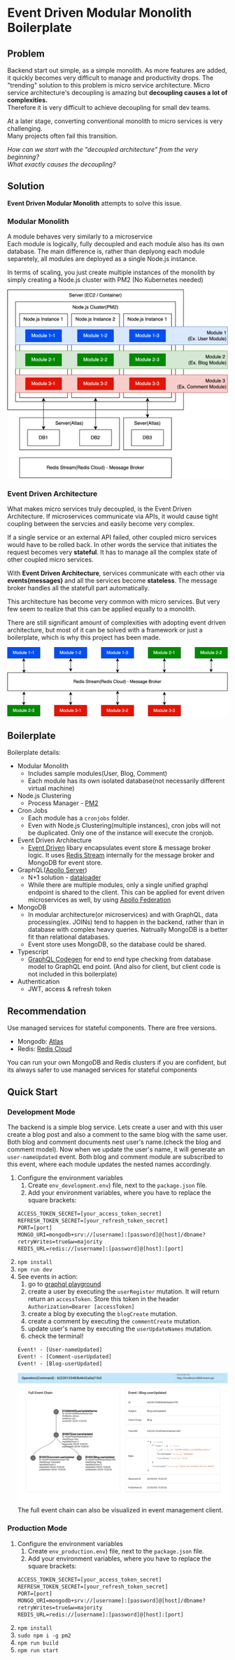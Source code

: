 # Event Driven Modular Monolith Boilerplate

## Problem

Backend start out simple, as a simple monolith. As more features are added, it quickly becomes very difficult to manage and productivity drops. The "trending" solution to this problem is micro service architecture.
Micro service architecture's decoupling is amazing but **decoupling causes a lot of complexities.**\
Therefore it is very difficult to achieve decoupling for small dev teams.

At a later stage, converting conventional monolith to micro services is very challenging.\
Many projects often fail this transition.

_How can we start with the "decoupled architecture" from the very beginning?_\
_What exactly causes the decoupling?_

## Solution

**Event Driven Modular Monolith** attempts to solve this issue.

### Modular Monolith

A module behaves very similarly to a microservice\
Each module is logically, fully decoupled and each module also has its own database.
The main difference is, rather than deplyong each module separetely, all modules are deployed as a single Node.js instance.

In terms of scaling, you just create multiple instances of the monolith by simply creating a Node.js cluster with PM2 (No Kubernetes needed)

![event-driven-monolith](https://github.com/hoffnung8493/event-driven-modular-monolith/blob/master/readme-assets/event-driven-monolith.png?raw=true)

### Event Driven Architecture

What makes micro services truly decoupled, is the Event Driven Architecture.
If microservices communicate via APIs, it would cause tight coupling between the servcies and easily become very complex.

<!-- For example the following would be a single /POST API to create an order in a standard e-commerce:
1. A client requests /POST Order to the order service.
2. Order service stores the order data in it's database.
3. Order service requests the inventory service
    1. Inventory service updates it's database
4. Order service requests the payment service
    1. Payment service requests external PG API to make
    2. Payment service stores new payment data in it's database
5. Order service requests the delivery service
    1. Delivery service requests external Delivery API to make an invoice.
    2. Delivery service stores the new invoice in it's database
6. returns a response to the client -->

If a single service or an external API failed, other coupled micro services would have to be rolled back. In other words the service that initiates the request becomes very **stateful**. It has to manage all the complex state of other coupled micro services.

With **Event Driven Architecture**, services communicate with each other via **events(messages)** and all the services become **stateless**. The message broker handles all the statefull part automatically.

This architecture has become very common with micro services.
But very few seem to realize that this can be applied equally to a monolith.

There are still significant amount of complexities with adopting event driven architecture, but most of it can be solved with a framework or just a boilerplate, which is why this project has been made.

![event-driven-architecture](https://github.com/hoffnung8493/event-driven-modular-monolith/blob/master/readme-assets/event-driven-architecture.png?raw=true)

## Boilerplate

Boilerplate details:

- Modular Monolith
  - Includes sample modules(User, Blog, Comment)
  - Each module has its own isolated database(not necessarily different virtual machine)
- Node.js Clustering
  - Process Manager - [PM2](https://pm2.keymetrics.io/)
- Cron Jobs
  - Each module has a `cronjobs` folder.
  - Even with Node.js Clustering(multiple instances), cron jobs will not be duplicated. Only one of the instance will execute the cronjob.
- Event Driven Architecture
  - [Event Driven](https://www.npmjs.com/package/event-driven) libary encapsulates event store & message broker logic. It uses [Redis Stream](https://redis.io/topics/streams-intro) internally for the message broker and MongoDB for event store.
- GraphQL([Apollo Server](https://www.apollographql.com/docs/apollo-server/))
  - N+1 solution - [dataloader](https://www.npmjs.com/package/dataloader)
  - While there are multiple modules, only a single unified graphql endpoint is shared to the client. This can be applied for event driven microservices as well, by using [Apollo Federation](https://www.apollographql.com/docs/federation/)
- MongoDB
  - In modular architecture(or microservices) and with GraphQL, data processing(ex. JOINs) tend to happen in the backend, rather than in database with complex heavy queries. Natrually MongoDB is a better fit than relational databases.
  - Event store uses MongoDB, so the database could be shared.
- Typescript
  - [GraphQL Codegen](https://www.graphql-code-generator.com/) for end to end type checking from database model to GraphQL end point. (And also for client, but client code is not included in this boilerplate)
- Authentication
  - JWT, access & refresh token

## Recommendation

Use managed services for stateful components. There are free versions.

- Mongodb: [Atlas](https://www.mongodb.com/atlas/database)
- Redis: [Redis Cloud](https://redis.com/redis-enterprise-cloud/overview/)

You can run your own MongoDB and Redis clusters if you are confident, but its always safer to use managed services for stateful components

###

## Quick Start

### Development Mode

The backend is a simple blog service. Lets create a user and with this user create a blog post and also a comment to the same blog with the same user. Both blog and comment documents nest user's name.(check the blog and comment model). Now when we update the user's name, it will generate an `user-nameUpdated` event. Both blog and comment module are subscribed to this event, where each module updates the nested names accordingly.

1. Configure the environment variables
   1. Create `env_development.env`) file, next to the `package.json` file.
   2. Add your environment variables, where you have to replace the square brackets:
   ```
   ACCESS_TOKEN_SECRET=[your_access_token_secret]
   REFRESH_TOKEN_SECRET=[your_refresh_token_secret]
   PORT=[port]
   MONGO_URI=mongodb+srv://[username]:[password]@[host]/dbname?retryWrites=true&w=majority
   REDIS_URL=redis://[username]:[password]@[host]:[port]
   ```
2. `npm install`
3. `npm run dev`
4. See events in action:
   1. go to [graphql playground](http://localhost:4000/graphql)
   2. create a user by executing the `userRegister` mutation. It will return return an `accessToken`. Store this token in the header `Authorization=Bearer [accessToken]`
   3. create a blog by executing the `blogCreate` mutation.
   4. create a comment by executing the `commentCreate` mutation.
   5. update user's name by executing the `userUpdateNames` mutation.
   6. check the terminal!
   ```
   Event! - [User-nameUpdated]
   Event! - [Comment-userUpdated]
   Event! - [Blog-userUpdated]
   ```
   ![event-chain](https://github.com/hoffnung8493/event-driven-modular-monolith/blob/master/readme-assets/event-chain.png?raw=true)
   The full event chain can also be visualized in event management client.

### Production Mode

1. Configure the environment variables
   1. Create `env_production.env`) file, next to the `package.json` file.
   2. Add your environment variables, where you have to replace the square brackets:
   ```
   ACCESS_TOKEN_SECRET=[your_access_token_secret]
   REFRESH_TOKEN_SECRET=[your_refresh_token_secret]
   PORT=[port]
   MONGO_URI=mongodb+srv://[username]:[password]@[host]/dbname?retryWrites=true&w=majority
   REDIS_URL=redis://[username]:[password]@[host]:[port]
   ```
2. `npm install`
3. `sudo npm i -g pm2`
4. `npm run build`
5. `npm run start`
